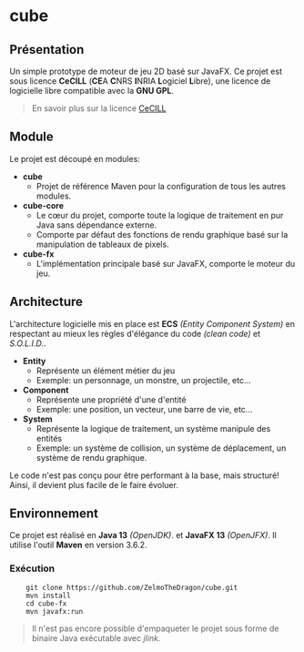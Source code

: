 # cube

## Présentation

Un simple prototype de moteur de jeu 2D basé sur JavaFX.
Ce projet est sous licence **CeCILL** (**CE**A **C**NRS **I**NRIA **L**ogiciel **L**ibre),
une licence de logicielle libre compatible avec la **GNU GPL**.

> En savoir plus sur la licence [CeCILL](http://cecill.info/index.fr.html)

## Module

Le projet est découpé en modules:
* **cube**
    * Projet de référence Maven pour la configuration de tous les autres modules.
* **cube-core**
    * Le cœur du projet, comporte toute la logique de traitement en pur Java sans dépendance externe. 
    * Comporte par défaut des fonctions de rendu graphique basé sur la manipulation de tableaux de pixels.
* **cube-fx**
    * L'implémentation principale basé sur JavaFX, comporte le moteur du jeu.
    
## Architecture

L'architecture logicielle mis en place est **ECS** *(Entity Component System)* en respectant au mieux les règles d'élégance du code *(clean code)* et *S.O.L.I.D.*.

* **Entity**
    * Représente un élément métier du jeu 
    * Exemple: un personnage, un monstre, un projectile, etc...
* **Component**
    * Représente une propriété d'une d'entité
    * Exemple: une position, un vecteur, une barre de vie, etc...
* **System**
    * Représente la logique de traitement, un système manipule des entités
    * Exemple: un système de collision, un système de déplacement, un système de rendu graphique.
    
Le code n'est pas conçu pour être performant à la base, mais structuré!
Ainsi, il devient plus facile de le faire évoluer.
    
## Environnement

Ce projet est réalisé en **Java 13** *(OpenJDK)*. et **JavaFX 13** *(OpenJFX)*.
Il utilise l'outil **Maven** en version 3.6.2.

### Exécution

~~~
    git clone https://github.com/ZelmoTheDragon/cube.git
    mvn install
    cd cube-fx
    mvn javafx:run
~~~

> Il n'est pas encore possible d'empaqueter le projet sous forme de binaire Java exécutable avec *jlink*.
